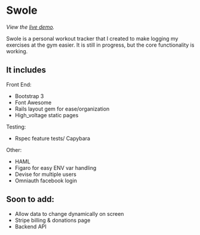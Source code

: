 Swole
================================

*View the [live demo](http://swole-app.herokuapp.com).*

Swole is a personal workout tracker that I created to make logging my exercises at the gym
easier. It is still in progress, but the core functionality is working.

It includes
-------------------------

Front End:
* Bootstrap 3
* Font Awesome
* Rails layout gem for ease/organization
* High_voltage static pages

Testing:
* Rspec feature tests/ Capybara

Other:
* HAML
* Figaro for easy ENV var handling
* Devise for multiple users
* Omniauth facebook login

Soon to add:
------------------------

* Allow data to change dynamically on screen
* Stripe billing & donations page
* Backend API
